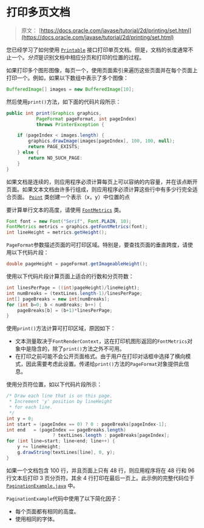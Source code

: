 # 打印多页文档

> 原文： [https://docs.oracle.com/javase/tutorial/2d/printing/set.html](https://docs.oracle.com/javase/tutorial/2d/printing/set.html)

您已经学习了如何使用 [`Printable`](https://docs.oracle.com/javase/8/docs/api/java/awt/print/Printable.html) 接口打印单页文档。但是，文档的长度通常不止一个。*分页*是识别文档中相应分页和打印的位置的过程。

如果打印多个图形图像，每页一个，使用页面索引来遍历这些页面并在每个页面上打印一个。例如，如果以下数组中表示了多个图像：

```java
BufferedImage[] images = new BufferedImage[10];

```

然后使用`print()`方法，如下面的代码片段所示：

```java
public int print(Graphics graphics,
           PageFormat pageFormat, int pageIndex)
           throws PrinterException {

    if (pageIndex < images.length) {
        graphics.drawImage(images[pageIndex], 100, 100, null);
        return PAGE_EXISTS;
    } else {
        return NO_SUCH_PAGE:
    }
}

```

如果文档是连续的，则应用程序必须计算每页上可以容纳的内容量，并在该点断开页面。如果文本文档由许多行组成，则应用程序必须计算这些行中有多少行完全适合页面。 [`Point`](https://docs.oracle.com/javase/8/docs/api/java/awt/Point.html) 类创建一个表示（x，y）中位置的点

要计算单行文本的高度，请使用 [`FontMetrics`](https://docs.oracle.com/javase/8/docs/api/java/awt/FontMetrics.html) 类。

```java
Font font = new Font("Serif", Font.PLAIN, 10);
FontMetrics metrics = graphics.getFontMetrics(font);
int lineHeight = metrics.getHeight();

```

`PageFormat`参数描述页面的可打印区域。特别是，要查找页面的垂直跨度，请使用以下代码片段：

```java
double pageHeight = pageFormat.getImageableHeight();

```

使用以下代码片段计算页面上适合的行数和分页符数：

```java
int linesPerPage = ((int)pageHeight)/lineHeight);
int numBreaks = (textLines.length-1)/linesPerPage;
int[] pageBreaks = new int[numBreaks];
for (int b=0; b < numBreaks; b++) {
    pageBreaks[b] = (b+1)*linesPerPage; 
}

```

使用`print()`方法计算可打印区域，原因如下：

*   文本测量取决于`FontRenderContext`，这在打印机图形返回的`FontMetrics`对象中是隐含的，除了`print()`方法之外不可用。
*   在打印之前可能不会公开页面格式。由于用户在打印对话框中选择了横向模式，因此需要考虑此设置。传递给`print()`方法的`PageFormat`对象提供此信息。

使用分页符位置，如以下代码片段所示：

```java
/* Draw each line that is on this page.
 * Increment 'y' position by lineHeight
 * for each line.
 */
int y = 0; 
int start = (pageIndex == 0) ? 0 : pageBreaks[pageIndex-1];
int end   = (pageIndex == pageBreaks.length)
                 ? textLines.length : pageBreaks[pageIndex];
for (int line=start; line<end; line++) {
    y += lineHeight;
    g.drawString(textLines[line], 0, y);
}

```

如果一个文档包含 100 行，并且页面上只有 48 行，则应用程序将在 48 行和 96 行文本后打印 3 页分页符。其余 4 行打印在最后一页上。此示例的完整代码位于 [`PaginationExample.java`](examples/PaginationExample.java) 中。

`PaginationExample`代码中使用了以下简化因子：

*   每个页面都有相同的高度。
*   使用相同的字体。